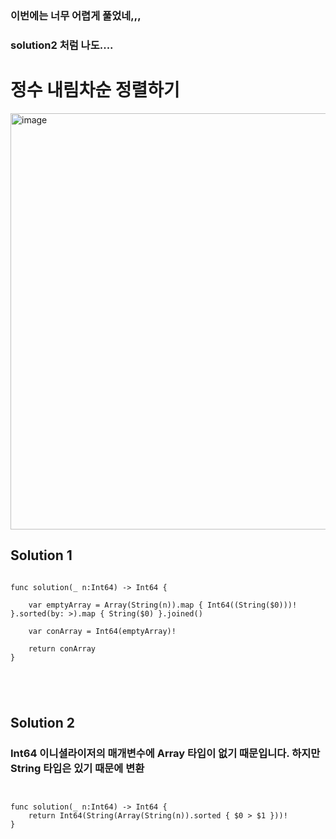 ### 이번에는 너무 어렵게 풀었네,,,
### solution2 처럼 나도....

# 정수 내림차순 정렬하기
<img width="666" alt="image" src="https://user-images.githubusercontent.com/29904301/186497207-0f9d0da5-e7ae-49b9-8935-708707676430.png">


## Solution 1
<pre>
<code>
func solution(_ n:Int64) -> Int64 {
    
    var emptyArray = Array(String(n)).map { Int64((String($0)))! }.sorted(by: >).map { String($0) }.joined()
    
    var conArray = Int64(emptyArray)!
    
    return conArray
}

</pre>
</code>

## Solution 2
### Int64 이니셜라이저의 매개변수에 Array 타입이 없기 때문입니다. 하지만 String 타입은 있기 때문에 변환
<pre>
<code>

func solution(_ n:Int64) -> Int64 {
    return Int64(String(Array(String(n)).sorted { $0 > $1 }))!
}

</code>
</pre>
